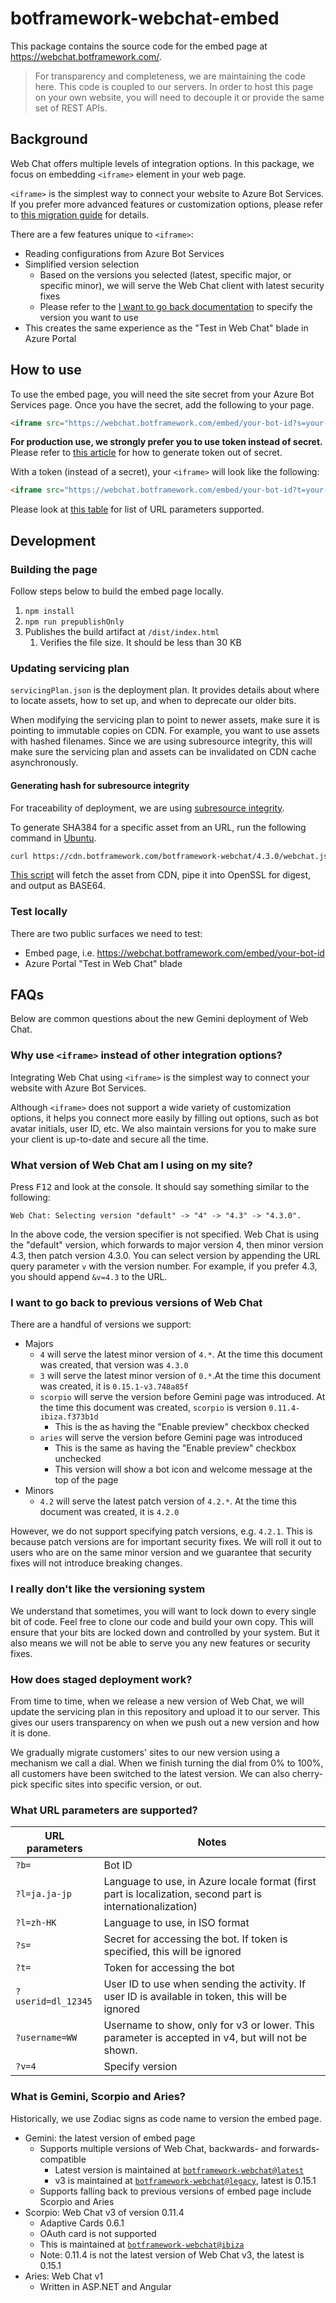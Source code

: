 # botframework-webchat-embed

This package contains the source code for the embed page at https://webchat.botframework.com/.

> For transparency and completeness, we are maintaining the code here. This code is coupled to our servers. In order to host this page on your own website, you will need to decouple it or provide the same set of REST APIs.

## Background

Web Chat offers multiple levels of integration options. In this package, we focus on embedding `<iframe>` element in your web page.

`<iframe>` is the simplest way to connect your website to Azure Bot Services. If you prefer more advanced features or customization options, please refer to [this migration guide](https://github.com/microsoft/botframework-webchat/blob/master/README.md#migrating-from-v3-to-v4-of-web-chat) for details.

There are a few features unique to `<iframe>`:

-  Reading configurations from Azure Bot Services
-  Simplified version selection
   -  Based on the versions you selected (latest, specific major, or specific minor), we will serve the Web Chat client with latest security fixes
   -  Please refer to the [I want to go back documentation](#i-want-to-go-back-to-previous-versions-of-web-chat) to specify the version you want to use
-  This creates the same experience as the "Test in Web Chat" blade in Azure Portal

## How to use

To use the embed page, you will need the site secret from your Azure Bot Services page. Once you have the secret, add the following to your page.

```html
<iframe src="https://webchat.botframework.com/embed/your-bot-id?s=your-site-secret"></iframe>
```

**For production use, we strongly prefer you to use token instead of secret.** Please refer to [this article](https://docs.microsoft.com/en-us/azure/bot-service/rest-api/bot-framework-rest-direct-line-3-0-authentication) for how to generate token out of secret.

With a token (instead of a secret), your `<iframe>` will look like the following:

```html
<iframe src="https://webchat.botframework.com/embed/your-bot-id?t=your-site-token"></iframe>
```

Please look at [this table](#what-url-parameters-are-supported) for list of URL parameters supported.

## Development

### Building the page

Follow steps below to build the embed page locally.

1. `npm install`
1. `npm run prepublishOnly`
1. Publishes the build artifact at `/dist/index.html`
   1. Verifies the file size. It should be less than 30 KB

### Updating servicing plan

`servicingPlan.json` is the deployment plan. It provides details about where to locate assets, how to set up, and when to deprecate our older bits.

When modifying the servicing plan to point to newer assets, make sure it is pointing to immutable copies on CDN. For example, you want to use assets with hashed filenames. Since we are using subresource integrity, this will make sure the servicing plan and assets can be invalidated on CDN cache asynchronously.

#### Generating hash for subresource integrity

For traceability of deployment, we are using [subresource integrity](https://developer.mozilla.org/en-US/docs/Web/Security/Subresource_Integrity).

To generate SHA384 for a specific asset from an URL, run the following command in [Ubuntu](https://www.microsoft.com/en-us/p/ubuntu/9nblggh4msv6).

```sh
curl https://cdn.botframework.com/botframework-webchat/4.3.0/webchat.js | openssl dgst -sha384 -binary | openssl base64 -A
```

[This script](https://developer.mozilla.org/en-US/docs/Web/Security/Subresource_Integrity#Tools_for_generating_SRI_hashes) will fetch the asset from CDN, pipe it into OpenSSL for digest, and output as BASE64.

### Test locally

There are two public surfaces we need to test:

-  Embed page, i.e. https://webchat.botframework.com/embed/your-bot-id
-  Azure Portal "Test in Web Chat" blade

<!-- #### Testing the embed page

In order to test your local build, you can use Fiddler to modify the traffic to serve the Gemini page locally.

Append the following code in the FiddlerScript `OnBeforeRequest` function.

```js
if (oSession.uriContains('https://webchat.botframework.com/embed/your-bot-id/gemini')) {
   oSession['x-replywithfile'] =
      'C:\\Users\\JohnDoe\\Source\\Repos\\BotFramework-WebChat\\packages\\embed\\dist\\index.html';
   oSession['ui-backcolor'] = 'Yellow';
}
```

This code snippet will intercept all requests destinated to https://webchat.botframework.com/embed/your-bot-id/gemini. Instead of serving the request from webchat.botframework.com, with the script, Fiddler will serve the content from local file at C:\Users\JohnDoe\...\index.html instead.

#### Testing on Azure Portal

Until migration to v4 has completed worldwide, your bot may not immediately update to the new embed page on Azure Portal.

Append the following code in the FiddlerScript `OnPeekAtResponseHeaders` function. It will force your bot to use Gemini regardless of the deployment phase.

When combined with the FiddlerScript above, "Test in Web Chat" in Azure Portal will point to the locally-developed version of the Gemini page.

```js
if (oSession.uriContains('https://webchat.botframework.com/embed/your-bot-id?features=webchatpreview&t=')) {
   oSession['ui-backcolor'] = 'Yellow';
   oSession.oResponse.headers.HTTPResponseCode = 302;
   oSession.oResponse.headers.HTTPResponseStatus = '302 Moved';
   oSession.oResponse.headers.Add(
      'location',
      oSession.PathAndQuery.replace('your-bot-id?', 'your-bot-id/gemini?b=your-bot-id&v=4.3&')
   );
}
```

This code snippet will intercept requests to the original embed page and forward it to the new Gemini embed page. -->

## FAQs

Below are common questions about the new Gemini deployment of Web Chat.

### Why use `<iframe>` instead of other integration options?

Integrating Web Chat using `<iframe>` is the simplest way to connect your website with Azure Bot Services.

Although `<iframe>` does not support a wide variety of customization options, it helps you connect more easily by filling out options, such as bot avatar initials, user ID, etc. We also maintain versions for you to make sure your client is up-to-date and secure all the time.

### What version of Web Chat am I using on my site?

Press <kbd>F12</kbd> and look at the console. It should say something similar to the following:

```
Web Chat: Selecting version "default" -> "4" -> "4.3" -> "4.3.0".
```

In the above code, the version specifier is not specified. Web Chat is using the "default" version, which forwards to major version 4, then minor version 4.3, then patch version 4.3.0. You can select version by appending the URL query parameter `v` with the version number. For example, if you prefer 4.3, you should append `&v=4.3` to the URL.

<!-- ### Why I am not seeing Web Chat v4 on my page?

Look at the console log on your web page by pressing <kbd>F12</kbd> to see view the version of Web Chat.

If you don't see the above line, this probably means that the new Gemini page has not completely rolled out. If your bot is using Gemini, the URL will be https://webchat.botframework.com/embed/your-bot-id/gemini. If your bot is not in, it will not have `/gemini` appended. -->

### I want to go back to previous versions of Web Chat

There are a handful of versions we support:

-  Majors
   -  `4` will serve the latest minor version of `4.*`. At the time this document was created, that version was `4.3.0`
   -  `3` will serve the latest minor version of `0.*`.At the time this document was created, it is `0.15.1-v3.748a85f`
   -  `scorpio` will serve the version before Gemini page was introduced. At the time this document was created, `scorpio` is version `0.11.4-ibiza.f373b1d`
      -  This is the as having the "Enable preview" checkbox checked
   -  `aries` will serve the version before Gemini page was introduced
      -  This is the same as having the "Enable preview" checkbox unchecked
      -  This version will show a bot icon and welcome message at the top of the page
-  Minors
   -  `4.2` will serve the latest patch version of `4.2.*`. At the time this document was created, it is `4.2.0`

However, we do not support specifying patch versions, e.g. `4.2.1`. This is because patch versions are for important security fixes. We will roll it out to users who are on the same minor version and we guarantee that security fixes will not introduce breaking changes.

### I really don't like the versioning system

We understand that sometimes, you will want to lock down to every single bit of code. Feel free to clone our code and build your own copy. This will ensure that your bits are locked down and controlled by your system. But it also means we will not be able to serve you any new features or security fixes.

### How does staged deployment work?

From time to time, when we release a new version of Web Chat, we will update the servicing plan in this repository and upload it to our server. This gives our users transparency on when we push out a new version and how it is done.

We gradually migrate customers' sites to our new version using a mechanism we call a dial. When we finish turning the dial from 0% to 100%, all customers have been switched to the latest version. We can also cherry-pick specific sites into specific version, or out.

### What URL parameters are supported?

| URL parameters     | Notes                                                                                                     |
| ------------------ | --------------------------------------------------------------------------------------------------------- |
| `?b=`              | Bot ID                                                                                                    |
| `?l=ja.ja-jp`      | Language to use, in Azure locale format (first part is localization, second part is internationalization) |
| `?l=zh-HK`         | Language to use, in ISO format                                                                            |
| `?s=`              | Secret for accessing the bot. If token is specified, this will be ignored                                 |
| `?t=`              | Token for accessing the bot                                                                               |
| `?userid=dl_12345` | User ID to use when sending the activity. If user ID is available in token, this will be ignored          |
| `?username=WW`     | Username to show, only for v3 or lower. This parameter is accepted in v4, but will not be shown.          |
| `?v=4`             | Specify version                                                                                           |

### What is Gemini, Scorpio and Aries?

Historically, we use Zodiac signs as code name to version the embed page.

-  Gemini: the latest version of embed page
   -  Supports multiple versions of Web Chat, backwards- and forwards-compatible
      -  Latest version is maintained at [`botframework-webchat@latest`](https://www.npmjs.com/package/botframework-webchat/)
      -  v3 is maintained at [`botframework-webchat@legacy`](https://www.npmjs.com/package/botframework-webchat/v/legacy), latest is 0.15.1
   -  Supports falling back to previous versions of embed page include Scorpio and Aries
-  Scorpio: Web Chat v3 of version 0.11.4
   -  Adaptive Cards 0.6.1
   -  OAuth card is not supported
   -  This is maintained at [`botframework-webchat@ibiza`](https://www.npmjs.com/package/botframework-webchat/v/ibiza)
   -  Note: 0.11.4 is not the latest version of Web Chat v3, the latest is 0.15.1
-  Aries: Web Chat v1
   -  Written in ASP.NET and Angular
